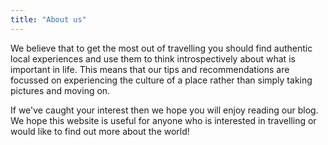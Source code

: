 ```yaml
---
title: "About us"
---
```


We believe that to get the most out of travelling you should find authentic local experiences and use them to think introspectively about what is important in life. This means that our tips and recommendations are focussed on experiencing the culture of a place rather than simply taking pictures and moving on.

If we've caught your interest then we hope you will enjoy reading our blog. We hope this website is useful for anyone who is interested in travelling or would like to find out more about the world!
